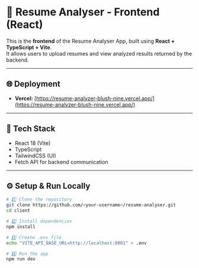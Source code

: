# 🎨 Resume Analyser - Frontend (React)

This is the **frontend** of the Resume Analyser App, built using **React + TypeScript + Vite**.  
It allows users to upload resumes and view analyzed results returned by the backend.

---

## 🌐 Deployment
- **Vercel:** [https://resume-analyzer-blush-nine.vercel.app/](https://resume-analyzer-blush-nine.vercel.app/)

---

## 🚀 Tech Stack
- React 18 (Vite)
- TypeScript
- TailwindCSS (UI)
- Fetch API for backend communication

---

## ⚙️ Setup & Run Locally

```bash
# 1️⃣ Clone the repository
git clone https://github.com/<your-username>/resume-analyser.git
cd client

# 2️⃣ Install dependencies
npm install

# 3️⃣ Create .env file
echo "VITE_API_BASE_URL=http://localhost:8081" > .env

# 4️⃣ Run the app
npm run dev
